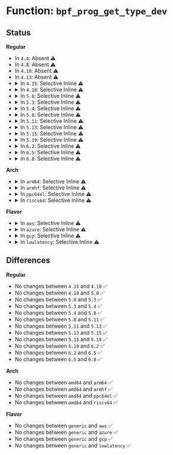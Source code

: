 # Function: <code>bpf_prog_get_type_dev</code>

## Status
<b>Regular</b>
<ul>
<li>
In <code>4.4</code>: Absent ⚠️
</li>
<li>
In <code>4.8</code>: Absent ⚠️
</li>
<li>
In <code>4.10</code>: Absent ⚠️
</li>
<li>
In <code>4.13</code>: Absent ⚠️
</li>
<li>
<details>
<summary>In <code>4.15</code>: Selective Inline ⚠️</summary>

```c
struct bpf_prog *bpf_prog_get_type_dev(u32 ufd, enum bpf_prog_type type, bool attach_drv);
```

**Collision:** Unique Global

**Inline:** Selective

**Transformation:** False

**Instances:**

```
In kernel/bpf/syscall.c (ffffffff811a05f4)
Location: kernel/bpf/syscall.c:1100
Inline: True
Inline callers:
  - kernel/bpf/syscall.c:SyS_bpf
  - kernel/bpf/syscall.c:SyS_bpf
  - kernel/bpf/syscall.c:sockmap_get_from_fd
Direct callers:
  - kernel/events/core.c:perf_ioctl
  - net/core/dev.c:dev_change_xdp_fd
  - net/core/filter.c:sk_reuseport_attach_bpf
  - net/core/filter.c:sk_attach_bpf
  - net/core/lwt_bpf.c:bpf_parse_prog
  - net/packet/af_packet.c:packet_setsockopt
```
**Symbols:**

```
ffffffff8119f1b0-ffffffff8119f231: bpf_prog_get_type_dev (STB_GLOBAL)
```
</details>
</li>
<li>
<details>
<summary>In <code>4.18</code>: Selective Inline ⚠️</summary>

```c
struct bpf_prog *bpf_prog_get_type_dev(u32 ufd, enum bpf_prog_type type, bool attach_drv);
```

**Collision:** Unique Global

**Inline:** Selective

**Transformation:** False

**Instances:**

```
In kernel/bpf/syscall.c (ffffffff811b3d63)
Location: kernel/bpf/syscall.c:1201
Inline: True
Inline callers:
  - kernel/bpf/syscall.c:bpf_prog_attach
Direct callers:
  - kernel/bpf/cgroup.c:cgroup_bpf_prog_detach
  - kernel/events/core.c:_perf_ioctl
  - drivers/net/tun.c:tun_set_ebpf
  - net/core/dev.c:dev_change_xdp_fd
  - net/core/filter.c:sk_reuseport_attach_bpf
  - net/core/filter.c:sk_attach_bpf
  - net/ipv6/seg6_local.c:parse_nla_bpf
  - net/packet/af_packet.c:packet_setsockopt
```
**Symbols:**

```
ffffffff811b3cd0-ffffffff811b3cee: bpf_prog_get_type_dev (STB_GLOBAL)
```
</details>
</li>
<li>
<details>
<summary>In <code>5.0</code>: Selective Inline ⚠️</summary>

```c
struct bpf_prog *bpf_prog_get_type_dev(u32 ufd, enum bpf_prog_type type, bool attach_drv);
```

**Collision:** Unique Global

**Inline:** Selective

**Transformation:** False

**Instances:**

```
In kernel/bpf/syscall.c (ffffffff811c4419)
Location: kernel/bpf/syscall.c:1387
Inline: True
Inline callers:
  - kernel/bpf/syscall.c:__do_sys_bpf
Direct callers:
  - kernel/bpf/cgroup.c:cgroup_bpf_prog_detach
  - kernel/events/core.c:_perf_ioctl
  - drivers/net/tun.c:tun_set_ebpf
  - net/core/dev.c:dev_change_xdp_fd
  - net/core/filter.c:sk_reuseport_attach_bpf
  - net/core/filter.c:sk_reuseport_attach_bpf
  - net/core/filter.c:sk_attach_bpf
  - net/ipv6/seg6_local.c:parse_nla_bpf
  - net/packet/af_packet.c:packet_setsockopt
```
**Symbols:**

```
ffffffff811c21d0-ffffffff811c21ee: bpf_prog_get_type_dev (STB_GLOBAL)
```
</details>
</li>
<li>
<details>
<summary>In <code>5.3</code>: Selective Inline ⚠️</summary>

```c
struct bpf_prog *bpf_prog_get_type_dev(u32 ufd, enum bpf_prog_type type, bool attach_drv);
```

**Collision:** Unique Global

**Inline:** Selective

**Transformation:** False

**Instances:**

```
In kernel/bpf/syscall.c (ffffffff811d5e03)
Location: kernel/bpf/syscall.c:1524
Inline: True
Inline callers:
  - kernel/bpf/syscall.c:__do_sys_bpf
Direct callers:
  - kernel/bpf/cgroup.c:cgroup_bpf_prog_detach
  - kernel/events/core.c:_perf_ioctl
  - drivers/net/tun.c:tun_set_ebpf
  - net/core/dev.c:dev_change_xdp_fd
  - net/core/filter.c:sk_reuseport_attach_bpf
  - net/core/filter.c:sk_reuseport_attach_bpf
  - net/core/filter.c:sk_attach_bpf
  - net/ipv6/seg6_local.c:parse_nla_bpf
  - net/packet/af_packet.c:packet_setsockopt
```
**Symbols:**

```
ffffffff811d2950-ffffffff811d296e: bpf_prog_get_type_dev (STB_GLOBAL)
```
</details>
</li>
<li>
<details>
<summary>In <code>5.4</code>: Selective Inline ⚠️</summary>

```c
struct bpf_prog *bpf_prog_get_type_dev(u32 ufd, enum bpf_prog_type type, bool attach_drv);
```

**Collision:** Unique Global

**Inline:** Selective

**Transformation:** False

**Instances:**

```
In kernel/bpf/syscall.c (ffffffff811e21a5)
Location: kernel/bpf/syscall.c:1545
Inline: True
Inline callers:
  - kernel/bpf/syscall.c:__do_sys_bpf
Direct callers:
  - kernel/bpf/cgroup.c:cgroup_bpf_prog_detach
  - kernel/events/core.c:_perf_ioctl
  - drivers/net/tun.c:tun_set_ebpf
  - net/core/dev.c:dev_change_xdp_fd
  - net/core/filter.c:sk_reuseport_attach_bpf
  - net/core/filter.c:sk_reuseport_attach_bpf
  - net/core/filter.c:sk_attach_bpf
  - net/ipv6/seg6_local.c:parse_nla_bpf
  - net/packet/af_packet.c:packet_setsockopt
```
**Symbols:**

```
ffffffff811deda0-ffffffff811dedbe: bpf_prog_get_type_dev (STB_GLOBAL)
```
</details>
</li>
<li>
<details>
<summary>In <code>5.8</code>: Selective Inline ⚠️</summary>

```c
struct bpf_prog *bpf_prog_get_type_dev(u32 ufd, enum bpf_prog_type type, bool attach_drv);
```

**Collision:** Unique Global

**Inline:** Selective

**Transformation:** False

**Instances:**

```
In kernel/bpf/syscall.c (ffffffff81200850)
Location: kernel/bpf/syscall.c:1923
Inline: True
Inline callers:
  - kernel/bpf/syscall.c:link_create
  - kernel/bpf/syscall.c:bpf_prog_attach
Direct callers:
  - kernel/bpf/devmap.c:__dev_map_alloc_node
  - kernel/bpf/net_namespace.c:netns_bpf_prog_detach
  - kernel/bpf/cgroup.c:cgroup_bpf_prog_detach
  - kernel/bpf/cgroup.c:cgroup_bpf_prog_attach
  - kernel/events/core.c:perf_event_set_bpf_prog
  - drivers/net/tun.c:tun_set_ebpf
  - net/core/dev.c:dev_change_xdp_fd
  - net/core/dev.c:dev_change_xdp_fd
  - net/core/filter.c:sk_reuseport_attach_bpf
  - net/core/filter.c:sk_reuseport_attach_bpf
  - net/core/filter.c:sk_attach_bpf
  - net/core/lwt_bpf.c:bpf_parse_prog
  - net/ipv6/seg6_local.c:parse_nla_bpf
  - net/packet/af_packet.c:packet_setsockopt
```
**Symbols:**

```
ffffffff811fc960-ffffffff811fc97e: bpf_prog_get_type_dev (STB_GLOBAL)
```
</details>
</li>
<li>
<details>
<summary>In <code>5.11</code>: Selective Inline ⚠️</summary>

```c
struct bpf_prog *bpf_prog_get_type_dev(u32 ufd, enum bpf_prog_type type, bool attach_drv);
```

**Collision:** Unique Global

**Inline:** Selective

**Transformation:** False

**Instances:**

```
In kernel/bpf/syscall.c (ffffffff811ffe12)
Location: kernel/bpf/syscall.c:1897
Inline: True
Inline callers:
  - kernel/bpf/syscall.c:bpf_prog_attach
Direct callers:
  - kernel/bpf/devmap.c:__dev_map_alloc_node
  - kernel/bpf/cpumap.c:__cpu_map_entry_alloc
  - kernel/bpf/net_namespace.c:netns_bpf_prog_detach
  - kernel/bpf/cgroup.c:cgroup_bpf_prog_detach
  - kernel/bpf/cgroup.c:cgroup_bpf_prog_attach
  - kernel/events/core.c:perf_event_set_bpf_prog
  - drivers/net/tun.c:tun_set_ebpf
  - net/core/dev.c:dev_change_xdp_fd
  - net/core/dev.c:dev_change_xdp_fd
  - net/core/dev.c:dev_change_xdp_fd
  - net/core/filter.c:sk_reuseport_attach_bpf
  - net/core/filter.c:sk_reuseport_attach_bpf
  - net/core/filter.c:sk_attach_bpf
  - net/core/lwt_bpf.c:bpf_parse_prog
  - net/ipv6/seg6_local.c:parse_nla_bpf
  - net/packet/af_packet.c:fanout_set_data
```
**Symbols:**

```
ffffffff811fbcc0-ffffffff811fbcde: bpf_prog_get_type_dev (STB_GLOBAL)
```
</details>
</li>
<li>
<details>
<summary>In <code>5.13</code>: Selective Inline ⚠️</summary>

```c
struct bpf_prog *bpf_prog_get_type_dev(u32 ufd, enum bpf_prog_type type, bool attach_drv);
```

**Collision:** Unique Global

**Inline:** Selective

**Transformation:** False

**Instances:**

```
In kernel/bpf/syscall.c (ffffffff812007c2)
Location: kernel/bpf/syscall.c:1905
Inline: True
Inline callers:
  - kernel/bpf/syscall.c:bpf_prog_attach
Direct callers:
  - kernel/bpf/devmap.c:__dev_map_alloc_node
  - kernel/bpf/cpumap.c:__cpu_map_entry_alloc
  - kernel/bpf/net_namespace.c:netns_bpf_prog_detach
  - kernel/bpf/cgroup.c:cgroup_bpf_prog_detach
  - kernel/bpf/cgroup.c:cgroup_bpf_prog_attach
  - kernel/events/core.c:perf_event_set_bpf_prog
  - drivers/net/tun.c:tun_set_ebpf
  - net/core/dev.c:dev_change_xdp_fd
  - net/core/dev.c:dev_change_xdp_fd
  - net/core/dev.c:dev_change_xdp_fd
  - net/core/filter.c:sk_reuseport_attach_bpf
  - net/core/filter.c:sk_reuseport_attach_bpf
  - net/core/filter.c:sk_attach_bpf
  - net/core/lwt_bpf.c:bpf_parse_prog
  - net/ipv6/seg6_local.c:parse_nla_bpf
  - net/packet/af_packet.c:packet_setsockopt
```
**Symbols:**

```
ffffffff811fc9e0-ffffffff811fc9fe: bpf_prog_get_type_dev (STB_GLOBAL)
```
</details>
</li>
<li>
<details>
<summary>In <code>5.15</code>: Selective Inline ⚠️</summary>

```c
struct bpf_prog *bpf_prog_get_type_dev(u32 ufd, enum bpf_prog_type type, bool attach_drv);
```

**Collision:** Unique Global

**Inline:** Selective

**Transformation:** False

**Instances:**

```
In kernel/bpf/syscall.c (ffffffff81232532)
Location: kernel/bpf/syscall.c:1999
Inline: True
Inline callers:
  - kernel/bpf/syscall.c:bpf_prog_attach
Direct callers:
  - kernel/bpf/devmap.c:__dev_map_alloc_node
  - kernel/bpf/cpumap.c:__cpu_map_entry_alloc
  - kernel/bpf/net_namespace.c:netns_bpf_prog_detach
  - kernel/bpf/cgroup.c:cgroup_bpf_prog_detach
  - kernel/bpf/cgroup.c:cgroup_bpf_prog_attach
  - drivers/net/tun.c:tun_set_ebpf
  - net/core/dev.c:dev_change_xdp_fd
  - net/core/dev.c:dev_change_xdp_fd
  - net/core/dev.c:dev_change_xdp_fd
  - net/core/filter.c:sk_reuseport_attach_bpf
  - net/core/filter.c:sk_reuseport_attach_bpf
  - net/core/filter.c:sk_attach_bpf
  - net/core/lwt_bpf.c:bpf_parse_prog
  - net/ipv6/seg6_local.c:parse_nla_bpf
  - net/packet/af_packet.c:packet_setsockopt
```
**Symbols:**

```
ffffffff8122e390-ffffffff8122e3ae: bpf_prog_get_type_dev (STB_GLOBAL)
```
</details>
</li>
<li>
<details>
<summary>In <code>5.19</code>: Selective Inline ⚠️</summary>

```c
struct bpf_prog *bpf_prog_get_type_dev(u32 ufd, enum bpf_prog_type type, bool attach_drv);
```

**Collision:** Unique Global

**Inline:** Selective

**Transformation:** False

**Instances:**

```
In kernel/bpf/syscall.c (ffffffff8127791b)
Location: kernel/bpf/syscall.c:2245
Inline: True
Inline callers:
  - kernel/bpf/syscall.c:kern_sys_bpf
  - kernel/bpf/syscall.c:bpf_prog_attach
Direct callers:
  - kernel/bpf/devmap.c:__dev_map_alloc_node
  - kernel/bpf/cpumap.c:__cpu_map_entry_alloc
  - kernel/bpf/net_namespace.c:netns_bpf_prog_detach
  - kernel/bpf/cgroup.c:cgroup_bpf_prog_detach
  - kernel/bpf/cgroup.c:cgroup_bpf_prog_attach
  - drivers/net/tun.c:tun_set_ebpf
  - net/core/dev.c:dev_change_xdp_fd
  - net/core/dev.c:dev_change_xdp_fd
  - net/core/filter.c:sk_reuseport_attach_bpf
  - net/core/filter.c:sk_reuseport_attach_bpf
  - net/core/filter.c:sk_attach_bpf
  - net/core/lwt_bpf.c:bpf_parse_prog
  - net/ipv6/seg6_local.c:parse_nla_bpf
  - net/packet/af_packet.c:packet_setsockopt
```
**Symbols:**

```
ffffffff81270a30-ffffffff81270a58: bpf_prog_get_type_dev (STB_GLOBAL)
```
</details>
</li>
<li>
<details>
<summary>In <code>6.2</code>: Selective Inline ⚠️</summary>

```c
struct bpf_prog *bpf_prog_get_type_dev(u32 ufd, enum bpf_prog_type type, bool attach_drv);
```

**Collision:** Unique Global

**Inline:** Selective

**Transformation:** False

**Instances:**

```
In kernel/bpf/syscall.c (ffffffff812cdcab)
Location: kernel/bpf/syscall.c:2279
Inline: True
Inline callers:
  - kernel/bpf/syscall.c:kern_sys_bpf
  - kernel/bpf/syscall.c:bpf_prog_attach
Direct callers:
  - kernel/bpf/devmap.c:__dev_map_alloc_node
  - kernel/bpf/cpumap.c:__cpu_map_entry_alloc
  - kernel/bpf/net_namespace.c:netns_bpf_prog_detach
  - kernel/bpf/cgroup.c:cgroup_bpf_prog_detach
  - kernel/bpf/cgroup.c:cgroup_bpf_prog_attach
  - drivers/net/tun.c:tun_set_ebpf
  - net/core/dev.c:dev_change_xdp_fd
  - net/core/dev.c:dev_change_xdp_fd
  - net/core/filter.c:sk_reuseport_attach_bpf
  - net/core/filter.c:sk_reuseport_attach_bpf
  - net/core/filter.c:sk_attach_bpf
  - net/core/lwt_bpf.c:bpf_parse_prog
  - net/ipv6/seg6_local.c:parse_nla_bpf
  - net/packet/af_packet.c:fanout_set_data
```
**Symbols:**

```
ffffffff812c6570-ffffffff812c6598: bpf_prog_get_type_dev (STB_GLOBAL)
```
</details>
</li>
<li>
<details>
<summary>In <code>6.5</code>: Selective Inline ⚠️</summary>

```c
struct bpf_prog *bpf_prog_get_type_dev(u32 ufd, enum bpf_prog_type type, bool attach_drv);
```

**Collision:** Unique Global

**Inline:** Selective

**Transformation:** False

**Instances:**

```
In kernel/bpf/syscall.c (ffffffff812f5239)
Location: kernel/bpf/syscall.c:2358
Inline: True
Inline callers:
  - kernel/bpf/syscall.c:kern_sys_bpf
  - kernel/bpf/syscall.c:bpf_prog_attach
Direct callers:
  - kernel/bpf/devmap.c:__dev_map_alloc_node
  - kernel/bpf/cpumap.c:__cpu_map_entry_alloc
  - kernel/bpf/net_namespace.c:netns_bpf_prog_detach
  - kernel/bpf/cgroup.c:cgroup_bpf_prog_detach
  - kernel/bpf/cgroup.c:cgroup_bpf_prog_attach
  - drivers/net/tun.c:tun_set_ebpf
  - net/core/dev.c:dev_change_xdp_fd
  - net/core/dev.c:dev_change_xdp_fd
  - net/core/filter.c:sk_reuseport_attach_bpf
  - net/core/filter.c:sk_reuseport_attach_bpf
  - net/core/filter.c:sk_attach_bpf
  - net/core/lwt_bpf.c:bpf_parse_prog
  - net/ipv6/seg6_local.c:parse_nla_bpf
  - net/packet/af_packet.c:fanout_set_data
```
**Symbols:**

```
ffffffff812ed870-ffffffff812ed898: bpf_prog_get_type_dev (STB_GLOBAL)
```
</details>
</li>
<li>
<details>
<summary>In <code>6.8</code>: Selective Inline ⚠️</summary>

```c
struct bpf_prog *bpf_prog_get_type_dev(u32 ufd, enum bpf_prog_type type, bool attach_drv);
```

**Collision:** Unique Global

**Inline:** Selective

**Transformation:** False

**Instances:**

```
In kernel/bpf/syscall.c (ffffffff81314039)
Location: kernel/bpf/syscall.c:2398
Inline: True
Inline callers:
  - kernel/bpf/syscall.c:kern_sys_bpf
  - kernel/bpf/syscall.c:bpf_prog_detach
  - kernel/bpf/syscall.c:bpf_prog_attach
Direct callers:
  - kernel/bpf/devmap.c:__dev_map_alloc_node
  - kernel/bpf/cpumap.c:__cpu_map_entry_alloc
  - kernel/bpf/net_namespace.c:netns_bpf_prog_detach
  - kernel/bpf/tcx.c:tcx_prog_attach
  - kernel/bpf/cgroup.c:cgroup_bpf_prog_detach
  - kernel/bpf/cgroup.c:cgroup_bpf_prog_attach
  - drivers/net/netkit.c:netkit_prog_attach
  - drivers/net/tun.c:tun_set_ebpf
  - net/core/dev.c:dev_change_xdp_fd
  - net/core/dev.c:dev_change_xdp_fd
  - net/core/filter.c:sk_reuseport_attach_bpf
  - net/core/filter.c:sk_reuseport_attach_bpf
  - net/core/filter.c:sk_attach_bpf
  - net/core/lwt_bpf.c:bpf_parse_prog
  - net/ipv6/seg6_local.c:parse_nla_bpf
  - net/packet/af_packet.c:fanout_set_data
```
**Symbols:**

```
ffffffff8130c420-ffffffff8130c448: bpf_prog_get_type_dev (STB_GLOBAL)
```
</details>
</li>
</ul>
<b>Arch</b>
<ul>
<li>
<details>
<summary>In <code>arm64</code>: Selective Inline ⚠️</summary>

```c
struct bpf_prog *bpf_prog_get_type_dev(u32 ufd, enum bpf_prog_type type, bool attach_drv);
```

**Collision:** Unique Global

**Inline:** Selective

**Transformation:** False

**Instances:**

```
In kernel/bpf/syscall.c (ffff80001026531c)
Location: kernel/bpf/syscall.c:1545
Inline: True
Inline callers:
  - kernel/bpf/syscall.c:__do_sys_bpf
Direct callers:
  - kernel/bpf/cgroup.c:cgroup_bpf_prog_detach
  - kernel/events/core.c:_perf_ioctl
  - drivers/net/tun.c:tun_set_ebpf
  - net/core/dev.c:dev_change_xdp_fd
  - net/core/filter.c:sk_reuseport_attach_bpf
  - net/core/filter.c:sk_reuseport_attach_bpf
  - net/core/filter.c:sk_attach_bpf
  - net/ipv6/seg6_local.c:parse_nla_bpf
  - net/packet/af_packet.c:packet_setsockopt
```
**Symbols:**

```
ffff800010260068-ffff8000102600a4: bpf_prog_get_type_dev (STB_GLOBAL)
```
</details>
</li>
<li>
<details>
<summary>In <code>armhf</code>: Selective Inline ⚠️</summary>

```c
struct bpf_prog *bpf_prog_get_type_dev(u32 ufd, enum bpf_prog_type type, bool attach_drv);
```

**Collision:** Unique Global

**Inline:** Selective

**Transformation:** False

**Instances:**

```
In kernel/bpf/syscall.c (c0497320)
Location: kernel/bpf/syscall.c:1545
Inline: True
Inline callers:
  - kernel/bpf/syscall.c:__do_sys_bpf
Direct callers:
  - kernel/bpf/cgroup.c:cgroup_bpf_prog_detach
  - kernel/events/core.c:_perf_ioctl
  - drivers/net/tun.c:tun_set_ebpf
  - net/core/dev.c:dev_change_xdp_fd
  - net/core/filter.c:sk_reuseport_attach_bpf
  - net/core/filter.c:sk_reuseport_attach_bpf
  - net/core/filter.c:sk_attach_bpf
  - net/core/lwt_bpf.c:bpf_parse_prog
  - net/ipv6/seg6_local.c:parse_nla_bpf
  - net/packet/af_packet.c:packet_setsockopt
```
**Symbols:**

```
c049355c-c0493588: bpf_prog_get_type_dev (STB_GLOBAL)
```
</details>
</li>
<li>
<details>
<summary>In <code>ppc64el</code>: Selective Inline ⚠️</summary>

```c
struct bpf_prog *bpf_prog_get_type_dev(u32 ufd, enum bpf_prog_type type, bool attach_drv);
```

**Collision:** Unique Global

**Inline:** Selective

**Transformation:** False

**Instances:**

```
In kernel/bpf/syscall.c (c000000000309ed8)
Location: kernel/bpf/syscall.c:1545
Inline: True
Inline callers:
  - kernel/bpf/syscall.c:__do_sys_bpf
Direct callers:
  - kernel/bpf/cgroup.c:cgroup_bpf_prog_detach
  - kernel/events/core.c:_perf_ioctl
  - drivers/net/tun.c:tun_set_ebpf
  - net/core/dev.c:dev_change_xdp_fd
  - net/core/filter.c:sk_reuseport_attach_bpf
  - net/core/filter.c:sk_reuseport_attach_bpf
  - net/core/filter.c:sk_attach_bpf
  - net/ipv6/seg6_local.c:parse_nla_bpf
  - net/packet/af_packet.c:packet_setsockopt
```
**Symbols:**

```
c0000000003050a0-c0000000003050dc: bpf_prog_get_type_dev (STB_GLOBAL)
```
</details>
</li>
<li>
<details>
<summary>In <code>riscv64</code>: Selective Inline ⚠️</summary>

```c
struct bpf_prog *bpf_prog_get_type_dev(u32 ufd, enum bpf_prog_type type, bool attach_drv);
```

**Collision:** Unique Global

**Inline:** Selective

**Transformation:** False

**Instances:**

```
In kernel/bpf/syscall.c (ffffffe0001a0c62)
Location: kernel/bpf/syscall.c:1545
Inline: True
Inline callers:
  - kernel/bpf/syscall.c:__do_sys_bpf
Direct callers:
  - kernel/bpf/cgroup.c:cgroup_bpf_prog_detach
  - kernel/events/core.c:_perf_ioctl
  - drivers/net/tun.c:tun_set_ebpf
  - net/core/dev.c:dev_change_xdp_fd
  - net/core/filter.c:sk_reuseport_attach_bpf
  - net/core/filter.c:sk_reuseport_attach_bpf
  - net/core/filter.c:sk_attach_bpf
  - net/ipv6/seg6_local.c:parse_nla_bpf
  - net/packet/af_packet.c:packet_setsockopt
```
**Symbols:**

```
ffffffe00019de46-ffffffe00019de80: bpf_prog_get_type_dev (STB_GLOBAL)
```
</details>
</li>
</ul>
<b>Flavor</b>
<ul>
<li>
<details>
<summary>In <code>aws</code>: Selective Inline ⚠️</summary>

```c
struct bpf_prog *bpf_prog_get_type_dev(u32 ufd, enum bpf_prog_type type, bool attach_drv);
```

**Collision:** Unique Global

**Inline:** Selective

**Transformation:** False

**Instances:**

```
In kernel/bpf/syscall.c (ffffffff811da7c5)
Location: kernel/bpf/syscall.c:1545
Inline: True
Inline callers:
  - kernel/bpf/syscall.c:__do_sys_bpf
Direct callers:
  - kernel/bpf/cgroup.c:cgroup_bpf_prog_detach
  - kernel/events/core.c:_perf_ioctl
  - drivers/net/tun.c:tun_set_ebpf
  - net/core/dev.c:dev_change_xdp_fd
  - net/core/filter.c:sk_reuseport_attach_bpf
  - net/core/filter.c:sk_reuseport_attach_bpf
  - net/core/filter.c:sk_attach_bpf
  - net/ipv6/seg6_local.c:parse_nla_bpf
  - net/packet/af_packet.c:packet_setsockopt
```
**Symbols:**

```
ffffffff811d73c0-ffffffff811d73de: bpf_prog_get_type_dev (STB_GLOBAL)
```
</details>
</li>
<li>
<details>
<summary>In <code>azure</code>: Selective Inline ⚠️</summary>

```c
struct bpf_prog *bpf_prog_get_type_dev(u32 ufd, enum bpf_prog_type type, bool attach_drv);
```

**Collision:** Unique Global

**Inline:** Selective

**Transformation:** False

**Instances:**

```
In kernel/bpf/syscall.c (ffffffff811cd585)
Location: kernel/bpf/syscall.c:1545
Inline: True
Inline callers:
  - kernel/bpf/syscall.c:__do_sys_bpf
Direct callers:
  - kernel/bpf/cgroup.c:cgroup_bpf_prog_detach
  - kernel/events/core.c:_perf_ioctl
  - drivers/net/tun.c:tun_set_ebpf
  - net/core/dev.c:dev_change_xdp_fd
  - net/core/filter.c:sk_reuseport_attach_bpf
  - net/core/filter.c:sk_reuseport_attach_bpf
  - net/core/filter.c:sk_attach_bpf
  - net/ipv6/seg6_local.c:parse_nla_bpf
  - net/packet/af_packet.c:packet_setsockopt
```
**Symbols:**

```
ffffffff811ca180-ffffffff811ca19e: bpf_prog_get_type_dev (STB_GLOBAL)
```
</details>
</li>
<li>
<details>
<summary>In <code>gcp</code>: Selective Inline ⚠️</summary>

```c
struct bpf_prog *bpf_prog_get_type_dev(u32 ufd, enum bpf_prog_type type, bool attach_drv);
```

**Collision:** Unique Global

**Inline:** Selective

**Transformation:** False

**Instances:**

```
In kernel/bpf/syscall.c (ffffffff811d8595)
Location: kernel/bpf/syscall.c:1545
Inline: True
Inline callers:
  - kernel/bpf/syscall.c:__do_sys_bpf
Direct callers:
  - kernel/bpf/cgroup.c:cgroup_bpf_prog_detach
  - kernel/events/core.c:_perf_ioctl
  - drivers/net/tun.c:tun_set_ebpf
  - net/core/dev.c:dev_change_xdp_fd
  - net/core/filter.c:sk_reuseport_attach_bpf
  - net/core/filter.c:sk_reuseport_attach_bpf
  - net/core/filter.c:sk_attach_bpf
  - net/ipv6/seg6_local.c:parse_nla_bpf
  - net/packet/af_packet.c:packet_setsockopt
```
**Symbols:**

```
ffffffff811d5190-ffffffff811d51ae: bpf_prog_get_type_dev (STB_GLOBAL)
```
</details>
</li>
<li>
<details>
<summary>In <code>lowlatency</code>: Selective Inline ⚠️</summary>

```c
struct bpf_prog *bpf_prog_get_type_dev(u32 ufd, enum bpf_prog_type type, bool attach_drv);
```

**Collision:** Unique Global

**Inline:** Selective

**Transformation:** False

**Instances:**

```
In kernel/bpf/syscall.c (ffffffff811e6918)
Location: kernel/bpf/syscall.c:1545
Inline: True
Inline callers:
  - kernel/bpf/syscall.c:__do_sys_bpf
Direct callers:
  - kernel/bpf/cgroup.c:cgroup_bpf_prog_detach
  - kernel/events/core.c:_perf_ioctl
  - drivers/net/tun.c:tun_set_ebpf
  - net/core/dev.c:dev_change_xdp_fd
  - net/core/filter.c:sk_reuseport_attach_bpf
  - net/core/filter.c:sk_reuseport_attach_bpf
  - net/core/filter.c:sk_attach_bpf
  - net/ipv6/seg6_local.c:parse_nla_bpf
  - net/packet/af_packet.c:packet_setsockopt
```
**Symbols:**

```
ffffffff811e34c0-ffffffff811e34de: bpf_prog_get_type_dev (STB_GLOBAL)
```
</details>
</li>
</ul>

## Differences
<b>Regular</b>
<ul>
<li>
No changes between <code>4.15</code> and <code>4.18</code> ✅
</li>
<li>
No changes between <code>4.18</code> and <code>5.0</code> ✅
</li>
<li>
No changes between <code>5.0</code> and <code>5.3</code> ✅
</li>
<li>
No changes between <code>5.3</code> and <code>5.4</code> ✅
</li>
<li>
No changes between <code>5.4</code> and <code>5.8</code> ✅
</li>
<li>
No changes between <code>5.8</code> and <code>5.11</code> ✅
</li>
<li>
No changes between <code>5.11</code> and <code>5.13</code> ✅
</li>
<li>
No changes between <code>5.13</code> and <code>5.15</code> ✅
</li>
<li>
No changes between <code>5.15</code> and <code>5.19</code> ✅
</li>
<li>
No changes between <code>5.19</code> and <code>6.2</code> ✅
</li>
<li>
No changes between <code>6.2</code> and <code>6.5</code> ✅
</li>
<li>
No changes between <code>6.5</code> and <code>6.8</code> ✅
</li>
</ul>
<b>Arch</b>
<ul>
<li>
No changes between <code>amd64</code> and <code>arm64</code> ✅
</li>
<li>
No changes between <code>amd64</code> and <code>armhf</code> ✅
</li>
<li>
No changes between <code>amd64</code> and <code>ppc64el</code> ✅
</li>
<li>
No changes between <code>amd64</code> and <code>riscv64</code> ✅
</li>
</ul>
<b>Flavor</b>
<ul>
<li>
No changes between <code>generic</code> and <code>aws</code> ✅
</li>
<li>
No changes between <code>generic</code> and <code>azure</code> ✅
</li>
<li>
No changes between <code>generic</code> and <code>gcp</code> ✅
</li>
<li>
No changes between <code>generic</code> and <code>lowlatency</code> ✅
</li>
</ul>
